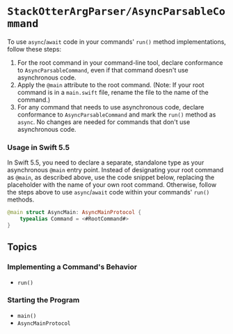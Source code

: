 # ``StackOtterArgParser/AsyncParsableCommand``

To use `async`/`await` code in your commands' `run()` method implementations, follow these steps:

1. For the root command in your command-line tool, declare conformance to `AsyncParsableCommand`, even if that command doesn't use asynchronous code.
2. Apply the `@main` attribute to the root command. (Note: If your root command is in a `main.swift` file, rename the file to the name of the command.)
3. For any command that needs to use asynchronous code, declare conformance to `AsyncParsableCommand` and mark the `run()` method as `async`. No changes are needed for commands that don't use asynchronous code.


### Usage in Swift 5.5

In Swift 5.5, you need to declare a separate, standalone type as your asynchronous `@main` entry point. Instead of designating your root command as `@main`, as described above, use the code snippet below, replacing the placeholder with the name of your own root command. Otherwise, follow the steps above to use `async`/`await` code within your commands' `run()` methods.

```swift
@main struct AsyncMain: AsyncMainProtocol {
    typealias Command = <#RootCommand#>
}
```

## Topics

### Implementing a Command's Behavior

- ``run()``

### Starting the Program

- ``main()``
- ``AsyncMainProtocol``

